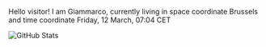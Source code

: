 Hello visitor! I am Giammarco, currently living in space coordinate Brussels and time coordinate Friday, 12 March, 07:04 CET

![GitHub Stats](https://github-readme-stats.vercel.app/api?username=grcasanova)
